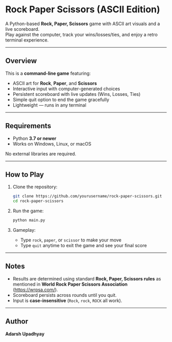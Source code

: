 # Rock Paper Scissors (ASCII Edition)

A Python-based **Rock, Paper, Scissors** game with ASCII art visuals and a live scoreboard.  
Play against the computer, track your wins/losses/ties, and enjoy a retro terminal experience.

---

## Overview

This is a **command-line game** featuring:

- ASCII art for **Rock**, **Paper**, and **Scissors**
- Interactive input with computer-generated choices
- Persistent scoreboard with live updates (Wins, Losses, Ties)
- Simple quit option to end the game gracefully
- Lightweight — runs in any terminal

---

## Requirements

- Python **3.7 or newer**
- Works on Windows, Linux, or macOS

No external libraries are required.

---

## How to Play

1. Clone the repository:

   ```bash
   git clone https://github.com/yourusername/rock-paper-scissors.git
   cd rock-paper-scissors
   ```

2. Run the game:

   ```bash
   python main.py
   ```

3. Gameplay:
   - Type `rock`, `paper`, or `scissor` to make your move
   - Type `quit` anytime to exit the game and see your final score

---

## Notes

- Results are determined using standard **Rock, Paper, Scissors rules** as mentioned in **World Rock Paper Scissors Association** (<https://wrpsa.com/>).
- Scoreboard persists across rounds until you quit.
- Input is **case-insensitive** (`Rock`, `rock`, `ROCK` all work).

---

## Author

**Adarsh Upadhyay**
